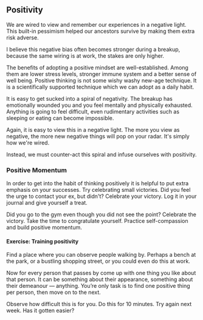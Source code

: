 ## Positivity

We are wired to view and remember our experiences in a negative light. This built-in pessimism helped our ancestors survive by making them extra risk adverse.  

I believe this negative bias often becomes stronger during a breakup, because the same wiring is at work, the stakes are only higher.

The benefits of adopting a positive mindset are well-established. Among them are lower stress levels, stronger immune system and a better sense of well being. Positive thinking is not some wishy washy new-age technique. It is a scientifically supported technique which we can adopt as a daily habit.

It is easy to get sucked into a spiral of negativity. The breakup has emotionally wounded you and you feel mentally and physically exhausted. Anything is going to feel difficult, even rudimentary activities such as sleeping or eating can become impossible.

Again, it is easy to view this in a negative light. The more you view as negative, the more new negative things will pop on your radar. It's simply how we're wired.

Instead, we must counter-act this spiral and infuse ourselves with positivity. 

### Positive Momentum

In order to get into the habit of thinking positively it is helpful to put extra emphasis on your successes. Try celebrating small victories. Did you feel the urge to contact your ex, but didn't? Celebrate your victory. Log it in your journal and give yourself a treat.

Did you go to the gym even though you did not see the point? Celebrate the victory. Take the time to congratulate yourself. Practice self-compassion and build positive momentum.

#### Exercise: Training positivity

Find a place where you can observe people walking by. Perhaps a bench at the park, or a bustling shopping street, or you could even do this at work.

Now for every person that passes by come up with one thing you like about that person. It can be something about their appearance, something about their demeanour — anything. You’re only task is to find one positive thing per person, then move on to the next.

Observe how difficult this is for you. Do this for 10 minutes. Try again next week. Has it gotten easier?